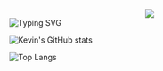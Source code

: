 <div id="header" align="center" width="100%" height="200px" style="object-fit:cover;">
  <img src="https://media.giphy.com/media/RLj6dWiZoK2izOGVzs/giphy.gif"/>
</div>

<img src="https://readme-typing-svg.herokuapp.com?font=Fira+Code&duration=2000&color=00FFFF&center=true&multiline=true&repeat=false&width=100%&height=100&lines=Eat;Sleep;Code" alt="Typing SVG" />

![Kevin's GitHub stats](https://github-readme-stats.vercel.app/api?username=kevinbroome&show_icons=true&theme=tokyonight&border_radius=20&border_color=000&hide=stars,contribs)

![Top Langs](https://github-readme-stats.vercel.app/api/top-langs/?username=kevinbroome&layout=donut&theme=tokyonight&border_color=000)


